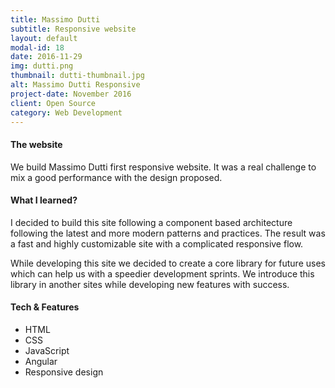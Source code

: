 ```yaml
---
title: Massimo Dutti
subtitle: Responsive website
layout: default
modal-id: 18
date: 2016-11-29
img: dutti.png
thumbnail: dutti-thumbnail.jpg
alt: Massimo Dutti Responsive
project-date: November 2016
client: Open Source
category: Web Development
---
```


#### The website
We build Massimo Dutti first responsive website. It was a real challenge to mix a good performance with the design proposed.

#### What I learned?
I decided to build this site following a component based architecture following the latest and more modern patterns and practices. The result was a fast and highly customizable site with a complicated responsive flow.

While developing this site we decided to create a core library for future uses which can help us with a speedier development sprints. We introduce this library in another sites while developing new features with success.

#### Tech & Features
- HTML
- CSS
- JavaScript
- Angular
- Responsive design
